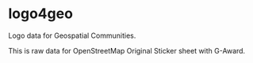 # logo4geo
Logo data for Geospatial Communities.

This is raw data for OpenStreetMap Original Sticker sheet with G-Award.


